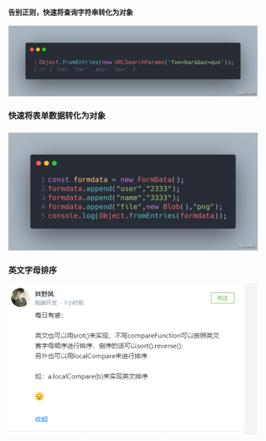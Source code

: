 #### **告别正则，快速将查询字符串转化为对象**

![告别正则，快速将查询字符串转化为对象](js小技巧/告别正则，快速将查询字符串转化为对象.jpg)



### 快速将表单数据转化为对象

### ![快速将表单数据转化为对象](js小技巧/快速将表单数据转化为对象.jpg)



### 英文字母排序

![英文字母排序](js小技巧/英文字母排序.jpg)


